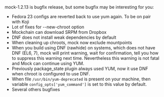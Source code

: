 mock-1.2.13 is bugfix release, but some bugfix may be interesting for you:

* Fedora 23 configs are reverted back to use yum again. To be on pair
with Koji
* Lot of fixes for --new-chroot option
* Mockchain can download SRPM from Dropbox
* DNF does not install weak dependencies by default
* When cleaning up chroots, mock now exclude mountpoints
* When you build using DNF (rawhide) on systems, which does not have DNF (EL6, 7), mock will print warning, wait for confirmation, tell you how to suppress this warning next time. Nevertheless this warning is not fatal and Mock can continue using YUM.
* Previously package_state plugin always used YUM, now it use DNF when chroot is configured to use DNF.
* When file `/usr/bin/yum-deprecated` is present on your machine, then variable `config_opts['yum_command']` is set to this value by default.
* Several others bugfixes﻿